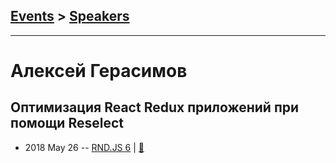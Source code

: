 ## [Events](../README.md) > [Speakers](../speakers.md)
---

# Алексей Герасимов

## Оптимизация React Redux приложений при помощи Reselect
- 2018 May 26 -- [RND.JS 6](https://youtu.be/elCwlVuEgqs)  | [:notebook:](https://docs.google.com/presentation/d/1phwOWESw--Ndxt1K5AuFjf0O5fHVxQZFXOaDgsrupEE/edit#slide=id.p)  
